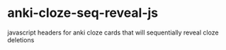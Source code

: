 # anki-cloze-seq-reveal-js
javascript headers for anki cloze cards that will sequentially reveal cloze deletions
